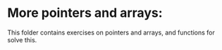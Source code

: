 
# More pointers and arrays:

This folder contains exercises on pointers and arrays, and functions for solve this.